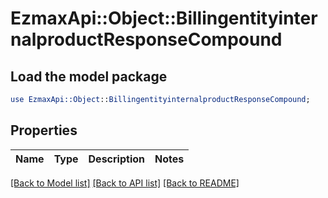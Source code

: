 # EzmaxApi::Object::BillingentityinternalproductResponseCompound

## Load the model package
```perl
use EzmaxApi::Object::BillingentityinternalproductResponseCompound;
```

## Properties
Name | Type | Description | Notes
------------ | ------------- | ------------- | -------------

[[Back to Model list]](../README.md#documentation-for-models) [[Back to API list]](../README.md#documentation-for-api-endpoints) [[Back to README]](../README.md)


